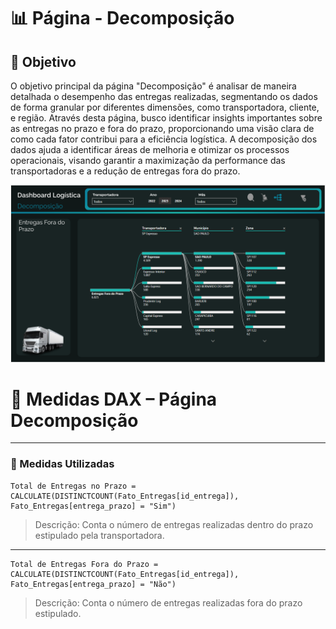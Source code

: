 # 📊 Página - Decomposição

## 🔧 Objetivo
O objetivo principal da página "Decomposição" é analisar de maneira detalhada o desempenho das entregas realizadas, 
segmentando os dados de forma granular por diferentes dimensões, como transportadora, cliente, e região. 
Através desta página, busco identificar insights importantes sobre as entregas no prazo e fora do prazo, 
proporcionando uma visão clara de como cada fator contribui para a eficiência logística. 
A decomposição dos dados ajuda a identificar áreas de melhoria e otimizar os processos operacionais, 
visando garantir a maximização da performance das transportadoras e a redução de entregas fora do prazo.

![Visualização Página Decomposição](./Imagem/decomposição.png)

# 📐 Medidas DAX – Página Decomposição
---

### 🎯 Medidas Utilizadas

```dax
Total de Entregas no Prazo = CALCULATE(DISTINCTCOUNT(Fato_Entregas[id_entrega]), 
Fato_Entregas[entrega_prazo] = "Sim")
```
> Descrição: Conta o número de entregas realizadas dentro do prazo estipulado pela transportadora.

---

```dax
Total de Entregas Fora do Prazo = CALCULATE(DISTINCTCOUNT(Fato_Entregas[id_entrega]), 
Fato_Entregas[entrega_prazo] = "Não")

```
> Descrição: Conta o número de entregas realizadas fora do prazo estipulado.

